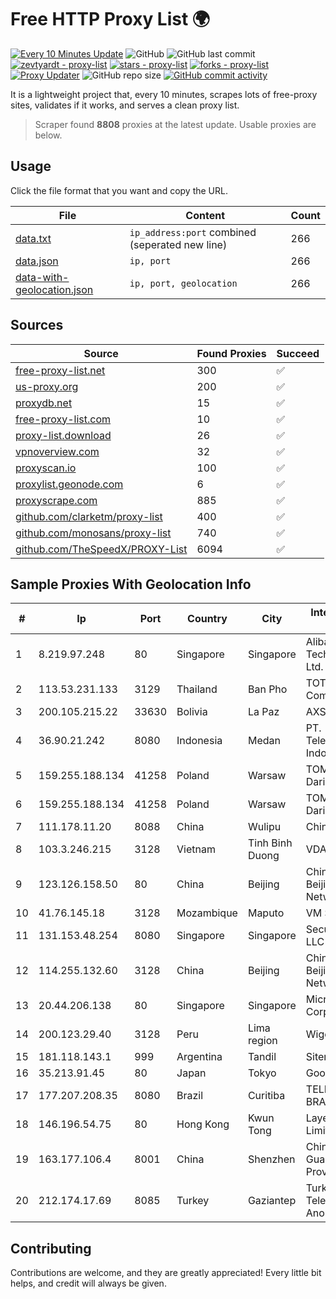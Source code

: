 
# Free HTTP Proxy List 🌍

[![Every 10 Minutes Update](https://github.com/mertguvencli/http-proxy-list/actions/workflows/main.yml/badge.svg?branch=main)](https://github.com/mertguvencli/http-proxy-list/actions/workflows/main.yml)
![GitHub](https://img.shields.io/github/license/mertguvencli/http-proxy-list)
![GitHub last commit](https://img.shields.io/github/last-commit/mertguvencli/http-proxy-list)
[![zevtyardt - proxy-list](https://img.shields.io/static/v1?label=zevtyardt&message=proxy-list&color=blue&logo=github)](https://github.com/zevtyardt/proxy-list "Go to GitHub repo")
[![stars - proxy-list](https://img.shields.io/github/stars/zevtyardt/proxy-list?style=social)](https://github.com/zevtyardt/proxy-list)
[![forks - proxy-list](https://img.shields.io/github/forks/zevtyardt/proxy-list?style=social)](https://github.com/zevtyardt/proxy-list)
[![Proxy Updater](https://github.com/zevtyardt/proxy-list/workflows/Proxy%20Updater/badge.svg)](https://github.com/zevtyardt/proxy-list/actions?query=workflow:"Proxy+Updater")
![GitHub repo size](https://img.shields.io/github/repo-size/zevtyardt/proxy-list)
[![GitHub commit activity](https://img.shields.io/github/commit-activity/m/zevtyardt/proxy-list?logo=commits)](https://github.com/zevtyardt/proxy-list/commits/main)

It is a lightweight project that, every 10 minutes, scrapes lots of free-proxy sites, validates if it works, and serves a clean proxy list.

> Scraper found **8808** proxies at the latest update. Usable proxies are below.

## Usage

Click the file format that you want and copy the URL.

|File|Content|Count|
|----|-------|-----|
|[data.txt](https://raw.githubusercontent.com/mertguvencli/http-proxy-list/main/proxy-list/data.txt)|`ip_address:port` combined (seperated new line)|266|
|[data.json](https://raw.githubusercontent.com/mertguvencli/http-proxy-list/main/proxy-list/data.json)|`ip, port`|266|
|[data-with-geolocation.json](https://raw.githubusercontent.com/mertguvencli/http-proxy-list/main/proxy-list/data-with-geolocation.json)|`ip, port, geolocation`|266|

## Sources

|Source|Found Proxies|Succeed|
|------|-------------|-------|
|[free-proxy-list.net](https://free-proxy-list.net)|300|✅|
|[us-proxy.org](https://www.us-proxy.org)|200|✅|
|[proxydb.net](http://proxydb.net)|15|✅|
|[free-proxy-list.com](https://free-proxy-list.com/?page=&port=&type%5B%5D=http&type%5B%5D=https&up_time=0&search=Search)|10|✅|
|[proxy-list.download](https://www.proxy-list.download/HTTP)|26|✅|
|[vpnoverview.com](https://vpnoverview.com/privacy/anonymous-browsing/free-proxy-servers)|32|✅|
|[proxyscan.io](https://www.proxyscan.io)|100|✅|
|[proxylist.geonode.com](https://proxylist.geonode.com/api/proxy-list?limit=300&page=1&sort_by=lastChecked&sort_type=desc&protocols=http,https)|6|✅|
|[proxyscrape.com](https://api.proxyscrape.com/v2/?request=displayproxies&protocol=http&timeout=10000&country=all&ssl=all&anonymity=all)|885|✅|
|[github.com/clarketm/proxy-list](https://raw.githubusercontent.com/clarketm/proxy-list/master/proxy-list-raw.txt)|400|✅|
|[github.com/monosans/proxy-list](https://raw.githubusercontent.com/monosans/proxy-list/main/proxies/http.txt)|740|✅|
|[github.com/TheSpeedX/PROXY-List](https://raw.githubusercontent.com/TheSpeedX/PROXY-List/master/http.txt)|6094|✅|


## Sample Proxies With Geolocation Info

|#|Ip|Port|Country|City|Internet Service Provider|
|-|--|----|-------|----|-------------------------|
|1|8.219.97.248|80|Singapore|Singapore|Alibaba (US) Technology Co., Ltd.|
|2|113.53.231.133|3129|Thailand|Ban Pho|TOT Public Company Limited|
|3|200.105.215.22|33630|Bolivia|La Paz|AXS Bolivia S. A.|
|4|36.90.21.242|8080|Indonesia|Medan|PT. Telekomunikasi Indonesia|
|5|159.255.188.134|41258|Poland|Warsaw|TOM-NET s.c. Dariusz Koper|
|6|159.255.188.134|41258|Poland|Warsaw|TOM-NET s.c. Dariusz Koper|
|7|111.178.11.20|8088|China|Wulipu|Chinanet|
|8|103.3.246.215|3128|Vietnam|Tinh Binh Duong|VDATA|
|9|123.126.158.50|80|China|Beijing|China Unicom Beijing Province Network|
|10|41.76.145.18|3128|Mozambique|Maputo|VM  S.A|
|11|131.153.48.254|8080|Singapore|Singapore|Secured Servers LLC|
|12|114.255.132.60|3128|China|Beijing|China Unicom Beijing Province Network|
|13|20.44.206.138|80|Singapore|Singapore|Microsoft Corporation|
|14|200.123.29.40|3128|Peru|Lima region|Wigo S.A.|
|15|181.118.143.1|999|Argentina|Tandil|Siternet SRL|
|16|35.213.91.45|80|Japan|Tokyo|Google LLC|
|17|177.207.208.35|8080|Brazil|Curitiba|TELEFÔNICA BRASIL S.A|
|18|146.196.54.75|80|Hong Kong|Kwun Tong|Layerstack Limited|
|19|163.177.106.4|8001|China|Shenzhen|China Unicom Guangdong Province Network|
|20|212.174.17.69|8085|Turkey|Gaziantep|Turk Telekomunikasyon Anonim Sirketi|



## Contributing

Contributions are welcome, and they are greatly appreciated! Every
little bit helps, and credit will always be given.

